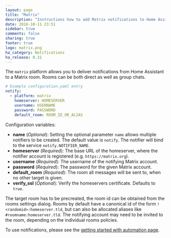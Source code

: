 ```yaml
---
layout: page
title: "Matrix"
description: "Instructions how to add Matrix notifications to Home Assistant."
date: 2016-10-11 23:51
sidebar: true
comments: false
sharing: true
footer: true
logo: matrix.png
ha_category: Notifications
ha_release: 0.31
---
```



The `matrix` platform allows you to deliver notifications from Home Assistant to a Matrix room. Rooms can be both direct as well as group chats.

```yaml
# Example configuration.yaml entry
notify:
  - platform: matrix
    homeserver: HOMESERVER
    username: USERNAME
    password: PASSWORD
    default_room: ROOM_ID_OR_ALIAS
```

Configuration variables:

- **name** (*Optional*): Setting the optional parameter `name` allows multiple notifiers to be created. The default value is `notify`. The notifier will bind to the service `notify.NOTIFIER_NAME`.
- **homeserver** (*Required*): The base URL of the homeserver, where the notifier account is registered (e.g. `https://matrix.org`).
- **username** (*Required*): The username of the notifying Matrix account.
- **password** (*Required*): The password for the given Matrix account.
- **default_room** (*Required*): The room all messages will be sent to, when no other target is given.
- **verify_ssl** (*Optional*): Verify the homeservers certificate. Defaults to `true`.

The target room has to be precreated, the room id can be obtained from the rooms settings dialog. Rooms by default have a canonical id of the form `!<randomid>:homeserver.tld`, but can also be allocated aliases like `#roomname:homeserver.tld`. The notifying account may need to be invited to the room, depending on the individual rooms policies.

To use notifications, please see the [getting started with automation page](/getting-started/automation/).
